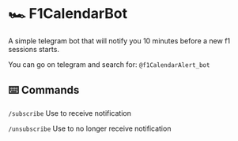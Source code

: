 # 🏎 F1CalendarBot

A simple telegram bot that will notify you 10 minutes before a new f1 sessions starts.

You can go on telegram and search for: `@f1CalendarAlert_bot`

## ⌨️ Commands

`/subscribe` Use to receive notification

`/unsubscribe` Use to no longer receive notification
